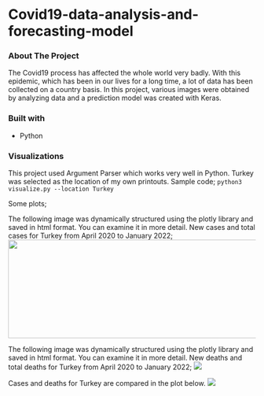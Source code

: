 # Covid19-data-analysis-and-forecasting-model

### About The Project
The Covid19 process has affected the whole world very badly. With this epidemic, which has been in our lives for a long time, a lot of data has been collected on a country basis. In this project, various images were obtained by analyzing data and a prediction model was created with Keras.

### Built with
* Python

### Visualizations
This project used Argument Parser which works very well in Python.
Turkey was selected as the location of my own printouts.
Sample code;
```python3 visualize.py --location Turkey```

Some plots;

The following image was dynamically structured using the plotly library and saved in html format. You can examine it in more detail. New cases and total cases for Turkey from April 2020 to January 2022;
<img src="visualization_results/LocationPlots/cases.png" width=800 height=200>

The following image was dynamically structured using the plotly library and saved in html format. You can examine it in more detail. New deaths and total deaths for Turkey from April 2020 to January 2022;
![](visualization_results/LocationPlots/deaths.png)

Cases and deaths for Turkey are compared in the plot below.
![](visualization_results/LocationPlots/case_death_compare.png)
